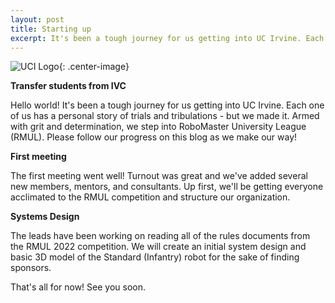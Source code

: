 ```yaml
---
layout: post
title: Starting up
excerpt: It's been a tough journey for us getting into UC Irvine. Each one of us has a personal story of trials and tribulations - but we made it. Armed with grit and determination, we step into RoboMaster University League (RMUL). Please follow our progress on this blog as we make our way!
---
```


![UCI Logo](https://brand.uci.edu/master-branding/primary-logos/_img/UCI_primarylogo_printblue.png){: .center-image}

**Transfer students from IVC**

Hello world! It's been a tough journey for us getting into UC Irvine. Each one of us has a personal story of trials and tribulations - but we made it. Armed with grit and determination, we step into RoboMaster University League (RMUL). Please follow our progress on this blog as we make our way! 

**First meeting**

The first meeting went well! Turnout was great and we've added several new members, mentors, and consultants. Up first, we'll be getting everyone acclimated to the RMUL competition and structure our organization.

**Systems Design**

The leads have been working on reading all of the rules documents from the RMUL 2022 competition. We will create an initial system design and basic 3D model of the Standard (Infantry) robot for the sake of finding sponsors.

That's all for now! See you soon.